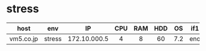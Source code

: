 stress
================

|host|env|IP|CPU|RAM|HDD|OS|if1|if2|if3|
|:-:|:-:|:-:|:-:|:-:|:-:|:-:|:-:|:-:|:-:|
|vm5.co.jp|stress|172.10.000.5|4|8|60|7.2|eno|eno|na|


